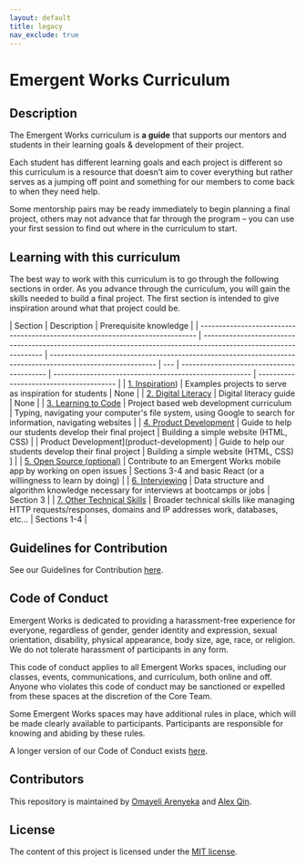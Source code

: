 ```yaml
---
layout: default
title: legacy
nav_exclude: true
---
```


# Emergent Works Curriculum

## Description

The Emergent Works curriculum is **a guide** that supports our mentors and students in their learning goals & development of their project.

Each student has different learning goals and each project is different so this curriculum is a resource that doesn’t aim to cover everything but rather serves as a jumping off point and something for our members to come back to when they need help.

Some mentorship pairs may be ready immediately to begin planning a final project, others may not advance that far through the program – you can use your first session to find out where in the curriculum to start.

## Learning with this curriculum

The best way to work with this curriculum is to go through the following sections in order. As you advance through the curriculum, you will gain the skills needed to build a final project. The first section is intended to give inspiration around what that project could be.

| Section                                                                       | Description                                                                                                      | Prerequisite knowledge                                                                                      |
| ----------------------------------------------------------------------------- | ---------------------------------------------------------------------------------------------------------------- | ----------------------------------------------------------------------------------------------------------- | --- | ----------------------------------------- | ------------------------------------------------------ | --------------------------------------- |
| [1. Inspiration](project-showcase/README.md))                                 | Examples projects to serve as inspiration for students                                                           | None                                                                                                        |
| [2. Digital Literacy](2019/digital-literacy/README.md)                        | Digital literacy guide                                                                                           | None                                                                                                        |
| [3. Learning to Code](code)                                                   | Project based web development curriculum                                                                         | Typing, navigating your computer's file system, using Google to search for information, navigating websites |
| [4. Product Development](product-development)                                 | Guide to help our students develop their final project                                                           | Building a simple website (HTML, CSS)                                                                       |     | Product Development](product-development) | Guide to help our students develop their final project | Building a simple website (HTML, CSS) ] |
| [5. Open Source (optional)](https://github.com/emergentworks/project-not-911) | Contribute to an Emergent Works mobile app by working on open issues                                             | Sections 3-4 and basic React (or a willingness to learn by doing)                                           |
| [6. Interviewing](interviews)                                                 | Data structure and algorithm knowledge necessary for interviews at bootcamps or jobs                             | Section 3                                                                                                   |
| [7. Other Technical Skills](other)                                            | Broader technical skills like managing HTTP requests/responses, domains and IP addresses work, databases, etc... | Sections 1-4                                                                                                |

## Guidelines for Contribution

See our Guidelines for Contribution [here](../CONTRIBUTING.md).

## Code of Conduct

Emergent Works is dedicated to providing a harassment-free experience for everyone, regardless of gender, gender identity and expression, sexual orientation, disability, physical appearance, body size, age, race, or religion. We do not tolerate harassment of participants in any form.

This code of conduct applies to all Emergent Works spaces, including our classes, events, communications, and curriculum, both online and off. Anyone who violates this code of conduct may be sanctioned or expelled from these spaces at the discretion of the Core Team.

Some Emergent Works spaces may have additional rules in place, which will be made clearly available to participants. Participants are responsible for knowing and abiding by these rules.

A longer version of our Code of Conduct exists [here](../CODE_OF_CONDUCT.md).

## Contributors

This repository is maintained by [Omayeli Arenyeka](https://github.com/oa495) and [Alex Qin](https://github.com/noidontdig).

## License

The content of this project is licensed under the [MIT license](https://opensource.org/licenses/mit-license.php).
